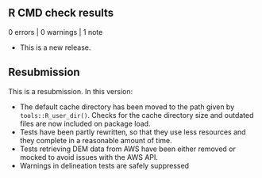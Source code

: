 ## R CMD check results

0 errors | 0 warnings | 1 note

* This is a new release.

## Resubmission

This is a resubmission. In this version:

* The default cache directory has been moved to the path given by
  `tools::R_user_dir()`. Checks for the cache directory size and
  outdated files are now included on package load.
* Tests have been partly rewritten, so that they use less resources and they
  complete in a reasonable amount of time.
* Tests retrieving DEM data from AWS have been either removed or mocked
  to avoid issues with the AWS API.
* Warnings in delineation tests are safely suppressed
